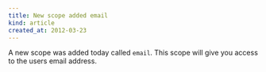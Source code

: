 ```yaml
---
title: New scope added email
kind: article
created_at: 2012-03-23
---
```


A new scope was added today called `email`. This scope will give you access to the users email address.
